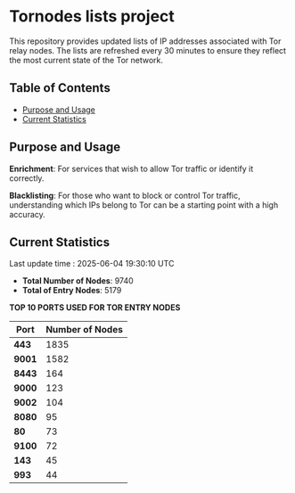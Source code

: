 # Tornodes lists project

This repository provides updated lists of IP addresses associated with Tor relay nodes. The lists are refreshed every 30 minutes to ensure they reflect the most current state of the Tor network.

## Table of Contents

- [Purpose and Usage](#purpose-and-usage)
- [Current Statistics](#current-statistics)


## Purpose and Usage

**Enrichment**: For services that wish to allow Tor traffic or identify it correctly.

**Blacklisting**: For those who want to block or control Tor traffic, understanding which IPs belong to Tor can be a starting point with a high accuracy.

## Current Statistics

Last update time : 2025-06-04 19:30:10 UTC

- **Total Number of Nodes**: 9740
- **Total of Entry Nodes**: 5179

**TOP 10 PORTS USED FOR TOR ENTRY NODES**

| **Port** | **Number of Nodes** |
|------|-----------------|
| **443**   | 1835  |
| **9001**   | 1582  |
| **8443**   | 164  |
| **9000**   | 123  |
| **9002**   | 104  |
| **8080**   | 95  |
| **80**   | 73  |
| **9100**   | 72  |
| **143**   | 45  |
| **993**   | 44  |

